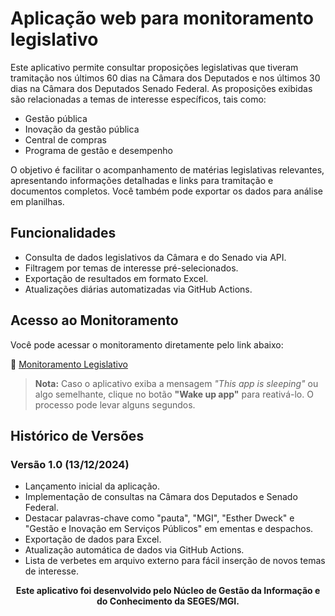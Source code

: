 # Aplicação web para monitoramento legislativo

Este aplicativo permite consultar proposições legislativas que tiveram tramitação nos últimos 60 dias na Câmara dos Deputados e nos últimos 30 dias na Câmara dos Deputados Senado Federal. As proposições exibidas são relacionadas a temas de interesse específicos, tais como:

- Gestão pública
- Inovação da gestão pública
- Central de compras
- Programa de gestão e desempenho

O objetivo é facilitar o acompanhamento de matérias legislativas relevantes, apresentando informações detalhadas e links para tramitação e documentos completos. Você também pode exportar os dados para análise em planilhas.

## Funcionalidades
- Consulta de dados legislativos da Câmara e do Senado via API.
- Filtragem por temas de interesse pré-selecionados.
- Exportação de resultados em formato Excel.
- Atualizações diárias automatizadas via GitHub Actions.

## Acesso ao Monitoramento

Você pode acessar o monitoramento diretamente pelo link abaixo:

🔗 [Monitoramento Legislativo](https://monitora-parlamentar-seges.streamlit.app/)

> **Nota:** Caso o aplicativo exiba a mensagem *"This app is sleeping"* ou algo semelhante, clique no botão **"Wake up app"** para reativá-lo. O processo pode levar alguns segundos.

## Histórico de Versões

### Versão 1.0 (13/12/2024)
- Lançamento inicial da aplicação.
- Implementação de consultas na Câmara dos Deputados e Senado Federal.
- Destacar palavras-chave como "pauta", "MGI", "Esther Dweck" e "Gestão e Inovação em Serviços Públicos" em ementas e despachos.
- Exportação de dados para Excel.
- Atualização automática de dados via GitHub Actions.
- Lista de verbetes em arquivo externo para fácil inserção de novos temas de interesse.


<p align="center"><b>Este aplicativo foi desenvolvido pelo Núcleo de Gestão da Informação e do Conhecimento da SEGES/MGI.</b></p>
